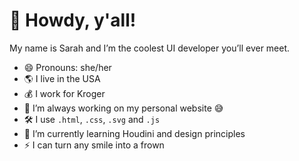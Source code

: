 
# 🤠 Howdy, y'all!

My name is Sarah and I’m the coolest UI developer you’ll ever meet.

- 😄 Pronouns: she/her
- 🌎 I live in the USA
- 💰 I work for Kroger
- 🔭 I’m always working on my personal website 😅
- 🛠 I use `.html`, `.css`, `.svg` and `.js`
- 🌱 I’m currently learning Houdini and design principles
- ⚡️ I can turn any smile into a frown
